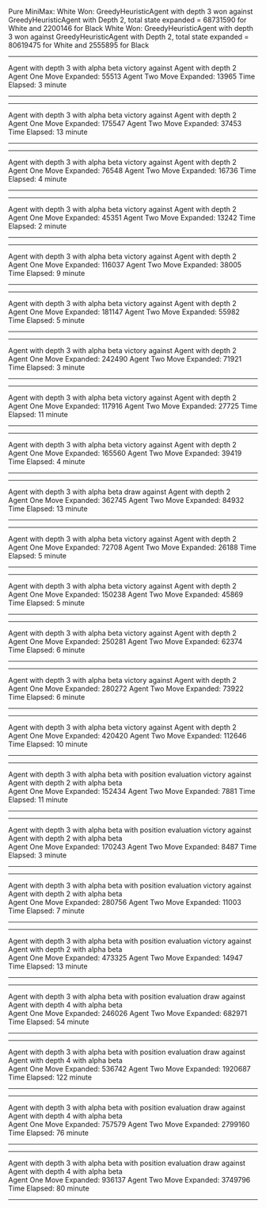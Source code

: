 Pure MiniMax:
White Won: GreedyHeuristicAgent with depth 3 won against GreedyHeuristicAgent with Depth 2, total state expanded = 68731590 for White and 2200146 for Black
White Won: GreedyHeuristicAgent with depth 3 won against GreedyHeuristicAgent with Depth 2, total state expanded = 80619475 for White and 2555895 for Black

________________________________________________________________________
Agent with depth 3 with alpha beta  victory against Agent with depth 2   
Agent One Move Expanded: 55513 
Agent Two Move Expanded: 13965
Time Elapsed: 3 minute
__________________________________________________________________________

______________________________________________________________________
Agent with depth 3 with alpha beta  victory against Agent with depth 2   
Agent One Move Expanded: 175547 
Agent Two Move Expanded: 37453
Time Elapsed: 13 minute
______________________________________________________________________

______________________________________________________________________
Agent with depth 3 with alpha beta  victory against Agent with depth 2   
Agent One Move Expanded: 76548 
Agent Two Move Expanded: 16736
Time Elapsed: 4 minute
______________________________________________________________________

______________________________________________________________________
Agent with depth 3 with alpha beta  victory against Agent with depth 2   
Agent One Move Expanded: 45351 
Agent Two Move Expanded: 13242
Time Elapsed: 2 minute
______________________________________________________________________
______________________________________________________________________
Agent with depth 3 with alpha beta  victory against Agent with depth 2   
Agent One Move Expanded: 116037 
Agent Two Move Expanded: 38005
Time Elapsed: 9 minute
______________________________________________________________________
______________________________________________________________________
Agent with depth 3 with alpha beta  victory against Agent with depth 2   
Agent One Move Expanded: 181147 
Agent Two Move Expanded: 55982
Time Elapsed: 5 minute
______________________________________________________________________
______________________________________________________________________
Agent with depth 3 with alpha beta  victory against Agent with depth 2   
Agent One Move Expanded: 242490 
Agent Two Move Expanded: 71921
Time Elapsed: 3 minute
______________________________________________________________________

______________________________________________________________________
Agent with depth 3 with alpha beta  victory against Agent with depth 2   
Agent One Move Expanded: 117916 
Agent Two Move Expanded: 27725
Time Elapsed: 11 minute
______________________________________________________________________
______________________________________________________________________
Agent with depth 3 with alpha beta  victory against Agent with depth 2   
Agent One Move Expanded: 165560 
Agent Two Move Expanded: 39419
Time Elapsed: 4 minute
______________________________________________________________________
______________________________________________________________________
Agent with depth 3 with alpha beta  draw against Agent with depth 2   
Agent One Move Expanded: 362745 
Agent Two Move Expanded: 84932
Time Elapsed: 13 minute
______________________________________________________________________
______________________________________________________________________
Agent with depth 3 with alpha beta  victory against Agent with depth 2   
Agent One Move Expanded: 72708 
Agent Two Move Expanded: 26188
Time Elapsed: 5 minute
______________________________________________________________________
______________________________________________________________________
Agent with depth 3 with alpha beta  victory against Agent with depth 2   
Agent One Move Expanded: 150238 
Agent Two Move Expanded: 45869
Time Elapsed: 5 minute
______________________________________________________________________
______________________________________________________________________
Agent with depth 3 with alpha beta  victory against Agent with depth 2   
Agent One Move Expanded: 250281 
Agent Two Move Expanded: 62374
Time Elapsed: 6 minute
______________________________________________________________________
______________________________________________________________________
Agent with depth 3 with alpha beta  victory against Agent with depth 2   
Agent One Move Expanded: 280272 
Agent Two Move Expanded: 73922
Time Elapsed: 6 minute
______________________________________________________________________
______________________________________________________________________
Agent with depth 3 with alpha beta  victory against Agent with depth 2   
Agent One Move Expanded: 420420 
Agent Two Move Expanded: 112646
Time Elapsed: 10 minute
______________________________________________________________________
______________________________________________________________________
Agent with depth 3 with alpha beta with position evaluation victory against Agent with depth 2 with alpha beta  
Agent One Move Expanded: 152434 
Agent Two Move Expanded: 7881
Time Elapsed: 11 minute
______________________________________________________________________
______________________________________________________________________
Agent with depth 3 with alpha beta with position evaluation victory against Agent with depth 2 with alpha beta  
Agent One Move Expanded: 170243 
Agent Two Move Expanded: 8487
Time Elapsed: 3 minute
______________________________________________________________________
______________________________________________________________________
Agent with depth 3 with alpha beta with position evaluation victory against Agent with depth 2 with alpha beta  
Agent One Move Expanded: 280756 
Agent Two Move Expanded: 11003
Time Elapsed: 7 minute
______________________________________________________________________
______________________________________________________________________
Agent with depth 3 with alpha beta with position evaluation victory against Agent with depth 2 with alpha beta  
Agent One Move Expanded: 473325 
Agent Two Move Expanded: 14947
Time Elapsed: 13 minute
______________________________________________________________________
______________________________________________________________________
Agent with depth 3 with alpha beta with position evaluation draw against Agent with depth 4 with alpha beta  
Agent One Move Expanded: 246026 
Agent Two Move Expanded: 682971
Time Elapsed: 54 minute
______________________________________________________________________
______________________________________________________________________
Agent with depth 3 with alpha beta with position evaluation draw against Agent with depth 4 with alpha beta  
Agent One Move Expanded: 536742 
Agent Two Move Expanded: 1920687
Time Elapsed: 122 minute
______________________________________________________________________
______________________________________________________________________
Agent with depth 3 with alpha beta with position evaluation draw against Agent with depth 4 with alpha beta  
Agent One Move Expanded: 757579 
Agent Two Move Expanded: 2799160
Time Elapsed: 76 minute
______________________________________________________________________
______________________________________________________________________
Agent with depth 3 with alpha beta with position evaluation draw against Agent with depth 4 with alpha beta  
Agent One Move Expanded: 936137 
Agent Two Move Expanded: 3749796
Time Elapsed: 80 minute
______________________________________________________________________